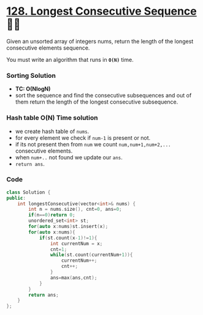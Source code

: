 # [128. Longest Consecutive Sequence](https://leetcode.com/problems/longest-consecutive-sequence/description/) 🌟🌟

Given an unsorted array of integers nums, return the length of the longest consecutive elements sequence.

You must write an algorithm that runs in **`O(N)`** time.

### Sorting Solution

-   **TC: O(NlogN)**
-   sort the sequence and find the consecutive subsequences and out of them return the length of the longest consecutive subsequence.

### Hash table O(N) Time solution

-   we create hash table of `nums`.
-   for every element we check if `num-1` is present or not.
-   if its not present then from `num` we count `num,num+1,num+2,...` consecutive elements.
-   when `num+..` not found we update our `ans`.
-   `return ans`.

### Code

```cpp
class Solution {
public:
    int longestConsecutive(vector<int>& nums) {
        int n = nums.size(), cnt=0, ans=0;
        if(n==0)return 0;
        unordered_set<int> st;
        for(auto x:nums)st.insert(x);
        for(auto x:nums){
            if(st.count(x-1)!=1){
                int currentNum = x;
                cnt=1;
                while(st.count(currentNum+1)){
                    currentNum++;
                    cnt++;
                }
                ans=max(ans,cnt);
            }
        }
        return ans;
    }
};
```
